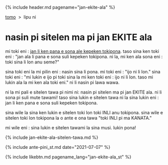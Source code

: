 {% include header.md pagename="jan-ekite-ala" %}



<span class="st">[tomo](https://joelthomastr.github.io/tokipona/README_st)&nbsp;&nbsp;>&nbsp;&nbsp;lipu ni</span>

# <span class="st">nasin pi sitelen ma pi jan EKITE ala</span>

<span class="st">mi toki eni : [jan li ken pana e sona ale kepeken tokipona](https://joelthomastr.github.io/tokipona/pana-sona-ale_st). taso sina ken toki eni : "jan ala li pana e sona suli kepeken tokipona. ni la, mi ken ala sona eni : toki sina li lon anu seme?"</span>

<span class="st">sina toki eni la mi pilin eni : nasin sina li pona. mi toki eni : "ijo ni li lon." sina toki eni : "mi lukin e ijo pi toki sina la mi ken toki eni : ijo ni li lon. taso mi lukin ala la mi ken ala toki eni." ni li nasin pi lawa wawa.</span>

<span class="st">ni la mi pali e sitelen tawa pi nimi ni: nasin pi sitelen ma pi jan EKITE ala. ni li sona pi suli mute tawami! taso sina lukin e sitelen tawa ni la sina lukin eni : jan li ken pana e sona suli kepeken tokipona.</span>

<span class="st">sina wile la sina ken lukin e sitelen toki lon toki INLI anu tokipona. sina wile e sitelen toki lon tokipona la o ante e ona tawa "toki INLI pi ma KANATA."</span>

<span class="st">mi wile eni : sina lukin e sitelen tawami la sina musi. lukin pona!</span>

{% include jan-ekite-ala-sitelen-tawa.md %}

{% include ante-pini_st.md date="2021-07-07" %}

{% include likebtn.md pagename_lang="jan-ekite-ala_st" %}
